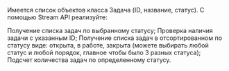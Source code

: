 Имеется список объектов класса Задача (ID, название, статус). С помощью Stream API реализуйте:

Получение списка задач по выбранному статусу;
Проверка наличия задачи с указанным ID;
Получение списка задач в отсортированном по статусу виде: открыта, в работе, закрыта (можете выбирать любой статус и любой порядок, главное чтобы было 3 разных статуса);
Подсчет количества задач по определенному статусу.